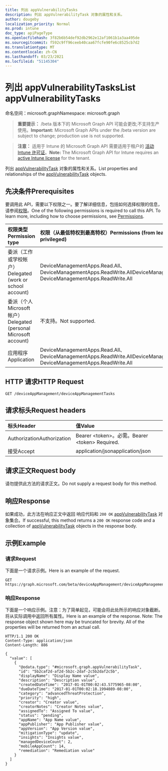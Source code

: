 ```yaml
---
title: 列出 appVulnerabilityTasks
description: 列出 appVulnerabilityTask 对象的属性和关系。
author: dougeby
localization_priority: Normal
ms.prod: intune
doc_type: apiPageType
ms.openlocfilehash: 3f82b6b54def92db2962e12af1061b1a3aa495de
ms.sourcegitcommit: f592c9ff96ceeb40caa67fcfe90fe6c8525cb7d2
ms.translationtype: MT
ms.contentlocale: zh-CN
ms.lasthandoff: 03/23/2021
ms.locfileid: "51145304"
---
```

# <a name="list-appvulnerabilitytasks"></a><span data-ttu-id="867ca-103">列出 appVulnerabilityTasks</span><span class="sxs-lookup"><span data-stu-id="867ca-103">List appVulnerabilityTasks</span></span>

<span data-ttu-id="867ca-104">命名空间：microsoft.graph</span><span class="sxs-lookup"><span data-stu-id="867ca-104">Namespace: microsoft.graph</span></span>

> <span data-ttu-id="867ca-105">**重要提示：** /beta 版本下的 Microsoft Graph API 可能会更改;不支持生产使用。</span><span class="sxs-lookup"><span data-stu-id="867ca-105">**Important:** Microsoft Graph APIs under the /beta version are subject to change; production use is not supported.</span></span>

> <span data-ttu-id="867ca-106">**注意：** 适用于 Intune 的 Microsoft Graph API 需要适用于租户的 [活动 Intune 许可证](https://go.microsoft.com/fwlink/?linkid=839381)。</span><span class="sxs-lookup"><span data-stu-id="867ca-106">**Note:** The Microsoft Graph API for Intune requires an [active Intune license](https://go.microsoft.com/fwlink/?linkid=839381) for the tenant.</span></span>

<span data-ttu-id="867ca-107">列出 [appVulnerabilityTask](../resources/intune-partnerintegration-appvulnerabilitytask.md) 对象的属性和关系。</span><span class="sxs-lookup"><span data-stu-id="867ca-107">List properties and relationships of the [appVulnerabilityTask](../resources/intune-partnerintegration-appvulnerabilitytask.md) objects.</span></span>

## <a name="prerequisites"></a><span data-ttu-id="867ca-108">先决条件</span><span class="sxs-lookup"><span data-stu-id="867ca-108">Prerequisites</span></span>
<span data-ttu-id="867ca-p101">要调用此 API，需要以下权限之一。要了解详细信息，包括如何选择权限的信息，请参阅[权限](/graph/permissions-reference)。</span><span class="sxs-lookup"><span data-stu-id="867ca-p101">One of the following permissions is required to call this API. To learn more, including how to choose permissions, see [Permissions](/graph/permissions-reference).</span></span>

|<span data-ttu-id="867ca-111">权限类型</span><span class="sxs-lookup"><span data-stu-id="867ca-111">Permission type</span></span>|<span data-ttu-id="867ca-112">权限（从最低特权到最高特权）</span><span class="sxs-lookup"><span data-stu-id="867ca-112">Permissions (from least to most privileged)</span></span>|
|:---|:---|
|<span data-ttu-id="867ca-113">委派（工作或学校帐户）</span><span class="sxs-lookup"><span data-stu-id="867ca-113">Delegated (work or school account)</span></span>|<span data-ttu-id="867ca-114">DeviceManagementApps.Read.All、DeviceManagementApps.ReadWrite.All</span><span class="sxs-lookup"><span data-stu-id="867ca-114">DeviceManagementApps.Read.All, DeviceManagementApps.ReadWrite.All</span></span>|
|<span data-ttu-id="867ca-115">委派（个人 Microsoft 帐户）</span><span class="sxs-lookup"><span data-stu-id="867ca-115">Delegated (personal Microsoft account)</span></span>|<span data-ttu-id="867ca-116">不支持。</span><span class="sxs-lookup"><span data-stu-id="867ca-116">Not supported.</span></span>|
|<span data-ttu-id="867ca-117">应用程序</span><span class="sxs-lookup"><span data-stu-id="867ca-117">Application</span></span>|<span data-ttu-id="867ca-118">DeviceManagementApps.Read.All、DeviceManagementApps.ReadWrite.All</span><span class="sxs-lookup"><span data-stu-id="867ca-118">DeviceManagementApps.Read.All, DeviceManagementApps.ReadWrite.All</span></span>|

## <a name="http-request"></a><span data-ttu-id="867ca-119">HTTP 请求</span><span class="sxs-lookup"><span data-stu-id="867ca-119">HTTP Request</span></span>
<!-- {
  "blockType": "ignored"
}
-->
``` http
GET /deviceAppManagement/deviceAppManagementTasks
```

## <a name="request-headers"></a><span data-ttu-id="867ca-120">请求标头</span><span class="sxs-lookup"><span data-stu-id="867ca-120">Request headers</span></span>
|<span data-ttu-id="867ca-121">标头</span><span class="sxs-lookup"><span data-stu-id="867ca-121">Header</span></span>|<span data-ttu-id="867ca-122">值</span><span class="sxs-lookup"><span data-stu-id="867ca-122">Value</span></span>|
|:---|:---|
|<span data-ttu-id="867ca-123">Authorization</span><span class="sxs-lookup"><span data-stu-id="867ca-123">Authorization</span></span>|<span data-ttu-id="867ca-124">Bearer &lt;token&gt;。必需。</span><span class="sxs-lookup"><span data-stu-id="867ca-124">Bearer &lt;token&gt; Required.</span></span>|
|<span data-ttu-id="867ca-125">接受</span><span class="sxs-lookup"><span data-stu-id="867ca-125">Accept</span></span>|<span data-ttu-id="867ca-126">application/json</span><span class="sxs-lookup"><span data-stu-id="867ca-126">application/json</span></span>|

## <a name="request-body"></a><span data-ttu-id="867ca-127">请求正文</span><span class="sxs-lookup"><span data-stu-id="867ca-127">Request body</span></span>
<span data-ttu-id="867ca-128">请勿提供此方法的请求正文。</span><span class="sxs-lookup"><span data-stu-id="867ca-128">Do not supply a request body for this method.</span></span>

## <a name="response"></a><span data-ttu-id="867ca-129">响应</span><span class="sxs-lookup"><span data-stu-id="867ca-129">Response</span></span>
<span data-ttu-id="867ca-130">如果成功，此方法在响应正文中返回 响应代码和 `200 OK` [appVulnerabilityTask](../resources/intune-partnerintegration-appvulnerabilitytask.md) 对象集合。</span><span class="sxs-lookup"><span data-stu-id="867ca-130">If successful, this method returns a `200 OK` response code and a collection of [appVulnerabilityTask](../resources/intune-partnerintegration-appvulnerabilitytask.md) objects in the response body.</span></span>

## <a name="example"></a><span data-ttu-id="867ca-131">示例</span><span class="sxs-lookup"><span data-stu-id="867ca-131">Example</span></span>

### <a name="request"></a><span data-ttu-id="867ca-132">请求</span><span class="sxs-lookup"><span data-stu-id="867ca-132">Request</span></span>
<span data-ttu-id="867ca-133">下面是一个请求示例。</span><span class="sxs-lookup"><span data-stu-id="867ca-133">Here is an example of the request.</span></span>
``` http
GET https://graph.microsoft.com/beta/deviceAppManagement/deviceAppManagementTasks
```

### <a name="response"></a><span data-ttu-id="867ca-134">响应</span><span class="sxs-lookup"><span data-stu-id="867ca-134">Response</span></span>
<span data-ttu-id="867ca-p102">下面是一个响应示例。注意：为了简单起见，可能会将此处所示的响应对象截断。将从实际调用中返回所有属性。</span><span class="sxs-lookup"><span data-stu-id="867ca-p102">Here is an example of the response. Note: The response object shown here may be truncated for brevity. All of the properties will be returned from an actual call.</span></span>
``` http
HTTP/1.1 200 OK
Content-Type: application/json
Content-Length: 886

{
  "value": [
    {
      "@odata.type": "#microsoft.graph.appVulnerabilityTask",
      "id": "5b2caf2d-af2d-5b2c-2daf-2c5b2daf2c5b",
      "displayName": "Display Name value",
      "description": "Description value",
      "createdDateTime": "2017-01-01T00:02:43.5775965-08:00",
      "dueDateTime": "2017-01-01T00:02:18.1994089-08:00",
      "category": "advancedThreatProtection",
      "priority": "high",
      "creator": "Creator value",
      "creatorNotes": "Creator Notes value",
      "assignedTo": "Assigned To value",
      "status": "pending",
      "appName": "App Name value",
      "appPublisher": "App Publisher value",
      "appVersion": "App Version value",
      "mitigationType": "update",
      "insights": "Insights value",
      "managedDeviceCount": 2,
      "mobileAppCount": 14,
      "remediation": "Remediation value"
    }
  ]
}
```





